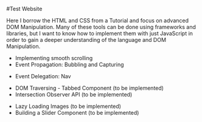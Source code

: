 #Test Website

Here I borrow the HTML and CSS from a Tutorial and focus on advanced DOM Manipulation. Many of these tools can be done using frameworks and libraries, but I want to know how to implement them with just JavaScript in order to gain a deeper understanding of the language and DOM Manipulation.

- Implementing smooth scrolling
- Event Propagation: Bubbling and Capturing

* Event Delegation: Nav

- DOM Traversing - Tabbed Component (to be implemented)
- Intersection Observer API (to be implemented)

* Lazy Loading Images (to be implemented)
* Building a Slider Component (to be implemented)
